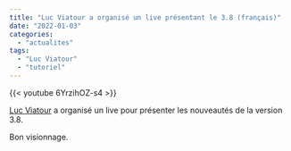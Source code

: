 ```yaml
---
title: "Luc Viatour a organisé un live présentant le 3.8 (français)"
date: "2022-01-03"
categories: 
  - "actualites"
tags: 
  - "Luc Viatour"
  - "tutoriel"
---
```


{{< youtube 6YrzihOZ-s4 >}}

[Luc Viatour](https://www.youtube.com/c/LucViatour-photographe) a organisé un live pour présenter les nouveautés de la version 3.8.

Bon visionnage.
